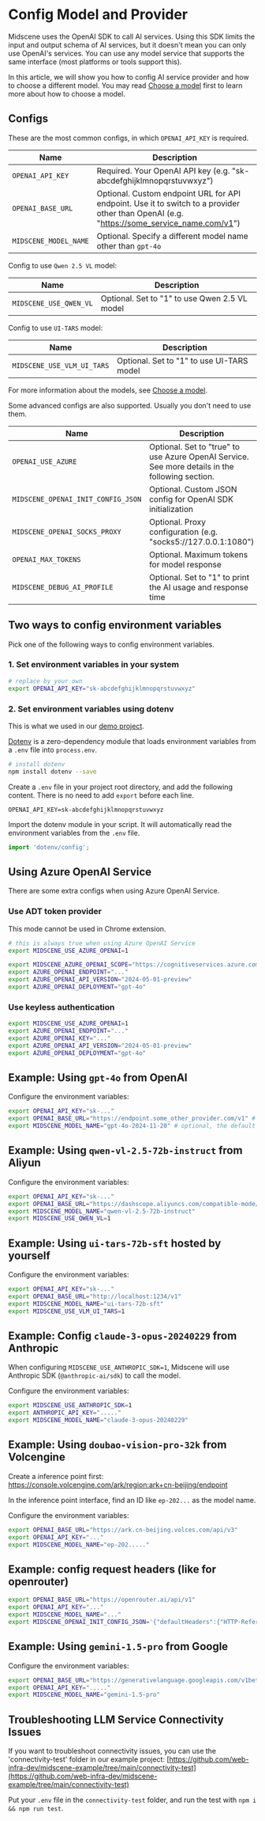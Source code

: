 # Config Model and Provider

Midscene uses the OpenAI SDK to call AI services. Using this SDK limits the input and output schema of AI services, but it doesn't mean you can only use OpenAI's services. You can use any model service that supports the same interface (most platforms or tools support this).

In this article, we will show you how to config AI service provider and how to choose a different model. You may read [Choose a model](./choose-a-model) first to learn more about how to choose a model.

## Configs

These are the most common configs, in which `OPENAI_API_KEY` is required.

| Name | Description |
|------|-------------|
| `OPENAI_API_KEY` | Required. Your OpenAI API key (e.g. "sk-abcdefghijklmnopqrstuvwxyz") |
| `OPENAI_BASE_URL` | Optional. Custom endpoint URL for API endpoint. Use it to switch to a provider other than OpenAI (e.g. "https://some_service_name.com/v1") |
| `MIDSCENE_MODEL_NAME` | Optional. Specify a different model name other than `gpt-4o` |

Config to use `Qwen 2.5 VL` model:

| Name | Description |
|------|-------------|
| `MIDSCENE_USE_QWEN_VL` | Optional. Set to "1" to use Qwen 2.5 VL model |

Config to use `UI-TARS` model:

| Name | Description |
|------|-------------|
| `MIDSCENE_USE_VLM_UI_TARS` | Optional. Set to "1" to use UI-TARS model |

For more information about the models, see [Choose a model](./choose-a-model).

Some advanced configs are also supported. Usually you don't need to use them.

| Name | Description |
|------|-------------|
| `OPENAI_USE_AZURE` | Optional. Set to "true" to use Azure OpenAI Service. See more details in the following section. |
| `MIDSCENE_OPENAI_INIT_CONFIG_JSON` | Optional. Custom JSON config for OpenAI SDK initialization |
| `MIDSCENE_OPENAI_SOCKS_PROXY` | Optional. Proxy configuration (e.g. "socks5://127.0.0.1:1080") |
| `OPENAI_MAX_TOKENS` | Optional. Maximum tokens for model response |
| `MIDSCENE_DEBUG_AI_PROFILE` | Optional. Set to "1" to print the AI usage and response time |

## Two ways to config environment variables

Pick one of the following ways to config environment variables.

### 1. Set environment variables in your system

```bash
# replace by your own
export OPENAI_API_KEY="sk-abcdefghijklmnopqrstuvwxyz"
```

### 2. Set environment variables using dotenv

This is what we used in our [demo project](https://github.com/web-infra-dev/midscene-example).

[Dotenv](https://www.npmjs.com/package/dotenv) is a zero-dependency module that loads environment variables from a `.env` file into `process.env`.

```bash
# install dotenv
npm install dotenv --save
```

Create a `.env` file in your project root directory, and add the following content. There is no need to add `export` before each line.

```
OPENAI_API_KEY=sk-abcdefghijklmnopqrstuvwxyz
```

Import the dotenv module in your script. It will automatically read the environment variables from the `.env` file.

```typescript
import 'dotenv/config';
```

## Using Azure OpenAI Service

There are some extra configs when using Azure OpenAI Service.

### Use ADT token provider

This mode cannot be used in Chrome extension.

```bash
# this is always true when using Azure OpenAI Service
export MIDSCENE_USE_AZURE_OPENAI=1

export MIDSCENE_AZURE_OPENAI_SCOPE="https://cognitiveservices.azure.com/.default"
export AZURE_OPENAI_ENDPOINT="..."
export AZURE_OPENAI_API_VERSION="2024-05-01-preview"
export AZURE_OPENAI_DEPLOYMENT="gpt-4o"
```

### Use keyless authentication

```bash
export MIDSCENE_USE_AZURE_OPENAI=1
export AZURE_OPENAI_ENDPOINT="..."
export AZURE_OPENAI_KEY="..."
export AZURE_OPENAI_API_VERSION="2024-05-01-preview"
export AZURE_OPENAI_DEPLOYMENT="gpt-4o"
```

## Example: Using `gpt-4o` from OpenAI

Configure the environment variables:

```bash
export OPENAI_API_KEY="sk-..."
export OPENAI_BASE_URL="https://endpoint.some_other_provider.com/v1" # config this if you want to use a different endpoint
export MIDSCENE_MODEL_NAME="gpt-4o-2024-11-20" # optional, the default is "gpt-4o"
```

## Example: Using `qwen-vl-2.5-72b-instruct` from Aliyun

Configure the environment variables:

```bash
export OPENAI_API_KEY="sk-..."
export OPENAI_BASE_URL="https://dashscope.aliyuncs.com/compatible-mode/v1"
export MIDSCENE_MODEL_NAME="qwen-vl-2.5-72b-instruct"
export MIDSCENE_USE_QWEN_VL=1
```

## Example: Using `ui-tars-72b-sft` hosted by yourself

Configure the environment variables:

```bash
export OPENAI_API_KEY="sk-..."
export OPENAI_BASE_URL="http://localhost:1234/v1"
export MIDSCENE_MODEL_NAME="ui-tars-72b-sft"
export MIDSCENE_USE_VLM_UI_TARS=1
```

## Example: Config `claude-3-opus-20240229` from Anthropic

When configuring `MIDSCENE_USE_ANTHROPIC_SDK=1`, Midscene will use Anthropic SDK (`@anthropic-ai/sdk`) to call the model.

Configure the environment variables:

```bash
export MIDSCENE_USE_ANTHROPIC_SDK=1
export ANTHROPIC_API_KEY="....."
export MIDSCENE_MODEL_NAME="claude-3-opus-20240229"
```

## Example: Using `doubao-vision-pro-32k` from Volcengine

Create a inference point first: https://console.volcengine.com/ark/region:ark+cn-beijing/endpoint

In the inference point interface, find an ID like `ep-202...` as the model name.

Configure the environment variables:

```bash
export OPENAI_BASE_URL="https://ark.cn-beijing.volces.com/api/v3"
export OPENAI_API_KEY="..."
export MIDSCENE_MODEL_NAME="ep-202....."
```

## Example: config request headers (like for openrouter)

```bash
export OPENAI_BASE_URL="https://openrouter.ai/api/v1"
export OPENAI_API_KEY="..."
export MIDSCENE_MODEL_NAME="..."
export MIDSCENE_OPENAI_INIT_CONFIG_JSON='{"defaultHeaders":{"HTTP-Referer":"...","X-Title":"..."}}'
```

## Example: Using `gemini-1.5-pro` from Google

Configure the environment variables:

```bash
export OPENAI_BASE_URL="https://generativelanguage.googleapis.com/v1beta/openai"
export OPENAI_API_KEY="....."
export MIDSCENE_MODEL_NAME="gemini-1.5-pro"
```

## Troubleshooting LLM Service Connectivity Issues

If you want to troubleshoot connectivity issues, you can use the 'connectivity-test' folder in our example project: [https://github.com/web-infra-dev/midscene-example/tree/main/connectivity-test](https://github.com/web-infra-dev/midscene-example/tree/main/connectivity-test)

Put your `.env` file in the `connectivity-test` folder, and run the test with `npm i && npm run test`.
